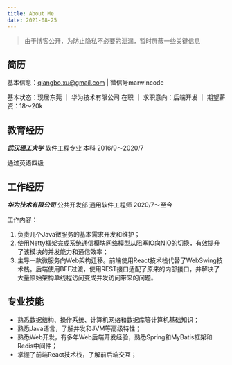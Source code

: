 ```yaml
---
title: About Me
date: 2021-08-25
---
```


> 由于博客公开，为防止隐私不必要的泄漏，暂时屏蔽一些关键信息

## 简历

基本信息：qiangbo.xu@gmail.com | 微信号marwincode

基本状态：现居东莞 ｜ 华为技术有限公司 在职 ｜ 求职意向：后端开发 ｜ 期望薪资：18～20k

## 教育经历

***武汉理工大学***  软件工程专业  本科  2016/9～2020/7

通过英语四级

## 工作经历

***华为技术有限公司***  公共开发部  通用软件工程师  2020/7～至今

工作内容：

1. 负责几个Java微服务的基本需求开发和维护；
2. 使用Netty框架完成系统通信模块网络模型从阻塞IO向NIO的切换，有效提升了该模块的并发能力和通信效率；
3. 主导一款微服务向Web架构迁移。前端使用React技术栈代替了WebSwing技术栈。后端使用BFF过渡，使用REST接口适配了原来的内部接口，并解决了大量原始架构单线程访问变成并发访问带来的问题。

## 专业技能

* 熟悉数据结构、操作系统、计算机网络和数据库等计算机基础知识；
* 熟悉Java语言，了解并发和JVM等高级特性；
* 熟悉Web开发，有多年Web后端开发经验，熟悉Spring和MyBatis框架和Redis中间件；
* 掌握了前端React技术栈，了解前后端交互；